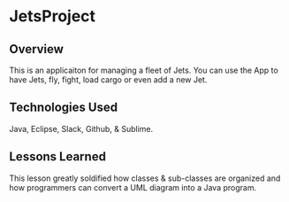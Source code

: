 # JetsProject

## Overview
This is an applicaiton for managing a fleet of Jets. You can use the App to have Jets, fly, fight, load cargo or even add a new Jet.

## Technologies Used
Java, Eclipse, Slack, Github, & Sublime.

## Lessons Learned
This lesson greatly soldified how classes & sub-classes are organized and how programmers can convert a UML diagram into a Java program.
